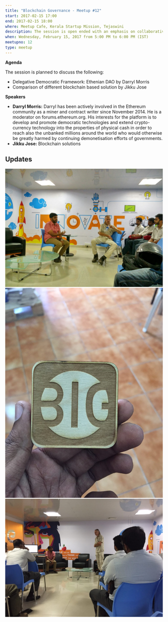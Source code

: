 ```yaml
---
title: "Blockchain Governance - Meetup #12"
start: 2017-02-15 17:00
end: 2017-02-15 18:00
where: Meetup Cafe, Kerala Startup Mission, Tejaswini
description: The session is open ended with an emphasis on collaborative discussion.
when: Wednesday, February 15, 2017 from 5:00 PM to 6:00 PM (IST)
meetupno: 12
type: meetup
---
```


**Agenda**

The session is planned to discuss the following:

* Delegative Democratic Framework: Ethenian DAO by Darryl Morris
* Comparison of different blockchain based solution by Jikku Jose

**Speakers**

 - **Darryl Morris:** Darryl has been actively involved in the Ethereum community as a miner and contract writer since November 2014. He is a moderator on forums.ethereum.org.  His interests for the platform is to develop and promote democratic technologies and extend crypto-currency technology into the properties of physical cash in order to reach also the unbanked millions around the world who would otherwise be greatly harmed by continuing demonetisation efforts of governments.
 - **Jikku Jose:** Blockchain solutions

## Updates

![Blockchain Governance 3](/assets/photos/meetup-12-0.jpg)
![Blockchain Governance 2](/assets/photos/meetup-12-2.jpg)
![Blockchain Governance 1](/assets/photos/meetup-12-1.jpg)
